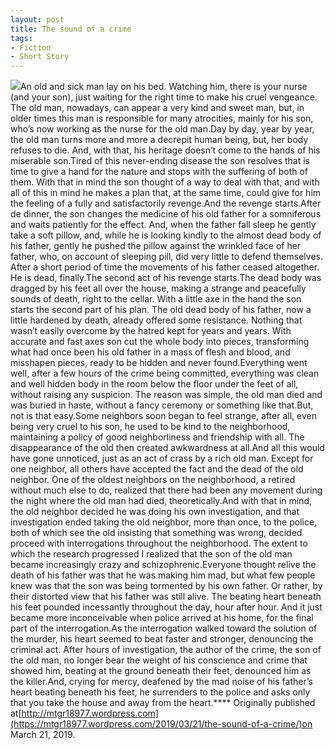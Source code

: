 ```yaml
---
layout: post
title: The sound of a crime
tags:
- Fiction
- Short Story
---
```


![](https://cdn-images-1.medium.com/max/2560/0*duFvZGVH9HxbzDUo)An old and sick man lay on his bed. Watching him, there is your nurse (and your son), just waiting for the right time to make his cruel vengeance. The old man, nowadays, can appear a very kind and sweet man, but, in older times this man is responsible for many atrocities, mainly for his son, who’s now working as the nurse for the old man.Day by day, year by year, the old man turns more and more a decrepit human being, but, her body refuses to die. And, with that, his heritage doesn’t come to the hands of his miserable son.Tired of this never-ending disease the son resolves that is time to give a hand for the nature and stops with the suffering of both of them. With that in mind the son thought of a way to deal with that, and with all of this in mind he makes a plan that, at the same time, could give for him the feeling of a fully and satisfactorily revenge.And the revenge starts.After de dinner, the son changes the medicine of his old father for a somniferous and waits patiently for the effect. And, when the father fall sleep he gently take a soft pillow, and, while he is looking kindly to the almost dead body of his father, gently he pushed the pillow against the wrinkled face of her father, who, on account of sleeping pill, did very little to defend themselves. After a short period of time the movements of his father ceased altogether. He is dead, finally.The second act of his revenge starts.The dead body was dragged by his feet all over the house, making a strange and peacefully sounds of death, right to the cellar. With a little axe in the hand the son starts the second part of his plan. The old dead body of his father, now a little hardened by death, already offered some resistance. Nothing that wasn’t easily overcome by the hatred kept for years and years. With accurate and fast axes son cut the whole body into pieces, transforming what had once been his old father in a mass of flesh and blood, and misshapen pieces, ready to be hidden and never found.Everything went well, after a few hours of the crime being committed, everything was clean and well hidden body in the room below the floor under the feet of all, without raising any suspicion. The reason was simple, the old man died and was buried in haste, without a fancy ceremony or something like that.But, not is that easy.Some neighbors soon began to feel strange, after all, even being very cruel to his son, he used to be kind to the neighborhood, maintaining a policy of good neighborliness and friendship with all. The disappearance of the old then created awkwardness at all.And all this would have gone unnoticed, just as an act of crass by a rich old man. Except for one neighbor, all others have accepted the fact and the dead of the old neighbor. One of the oldest neighbors on the neighborhood, a retired without much else to do, realized that there had been any movement during the night where the old man had died, theoretically.And with that in mind, the old neighbor decided he was doing his own investigation, and that investigation ended taking the old neighbor, more than once, to the police, both of which see the old insisting that something was wrong, decided proceed with interrogations throughout the neighborhood. The extent to which the research progressed I realized that the son of the old man became increasingly crazy and schizophrenic.Everyone thought relive the death of his father was that he was making him mad, but what few people knew was that the son was being tormented by his own father. Or rather, by their distorted view that his father was still alive. The beating heart beneath his feet pounded incessantly throughout the day, hour after hour. And it just became more inconceivable when police arrived at his home, for the final part of the interrogation.As the interrogation walked toward the solution of the murder, his heart seemed to beat faster and stronger, denouncing the criminal act. After hours of investigation, the author of the crime, the son of the old man, no longer bear the weight of his conscience and crime that showed him, beating at the ground beneath their feet, denounced him as the killer.And, crying for mercy, deafened by the mad noise of his father’s heart beating beneath his feet, he surrenders to the police and asks only that you take the house and away from the heart.****
Originally published at[http://mtgr18977.wordpress.com](https://mtgr18977.wordpress.com/2019/03/21/the-sound-of-a-crime/)on March 21, 2019.
